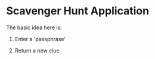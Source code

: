 # Scavenger Hunt Application

The basic idea here is:

1. Enter a 'passphrase'

2. Return a new clue
